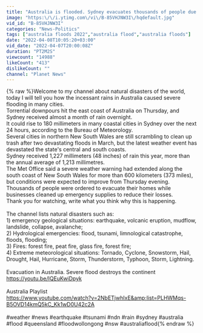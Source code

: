 ```yaml
---
title: "Australia is flooded. Sydney evacuates thousands of people due to heavy rains"
image: "https:\/\/i.ytimg.com\/vi\/B-85VHJNW3I\/hqdefault.jpg"
vid_id: "B-85VHJNW3I"
categories: "News-Politics"
tags: ["australia floods 2022","australia flood","australia floods"]
date: "2022-04-08T10:05:20+03:00"
vid_date: "2022-04-07T20:00:08Z"
duration: "PT2M2S"
viewcount: "14988"
likeCount: "413"
dislikeCount: ""
channel: "Planet News"
---
```

{% raw %}Welcome to my channel about natural disasters of the world, today I will tell you how the incessant rains in Australia caused severe flooding in many cities.<br />Torrential downpours hit the east coast of Australia on Thursday, and Sydney received almost a month of rain overnight.<br />It could rise to 180 millimeters in many coastal cities in Sydney over the next 24 hours, according to the Bureau of Meteorology.<br />Several cities in northern New South Wales are still scrambling to clean up trash after two devastating floods in March, but the latest weather event has devastated the state's central and south coasts.<br />Sydney received 1,227 millimeters (48 inches) of rain this year, more than the annual average of 1,213 millimetres.<br />The Met Office said a severe weather warning had extended along the south coast of New South Wales for more than 600 kilometers (373 miles), but conditions were expected to improve from Thursday evening.<br />Thousands of people were ordered to evacuate their homes while businesses cleaned up emergency supplies to reduce their losses.<br />Thank you for watching, write what you think why this is happening.<br /><br />The channel lists natural disasters such as:<br />1) emergency geological situations: earthquake, volcanic eruption, mudflow, landslide, collapse, avalanche;<br />2) Hydrological emergencies: flood, tsunami, limnological catastrophe, floods, flooding;<br />3) Fires: forest fire, peat fire, glass fire, forest fire;<br />4) Extreme meteorological situations: Tornado, Cyclone, Snowstorm, Hail, Drought, Hail, Hurricane, Storm, Thunderstorm, Typhoon, Storm, Lightning.<br /><br />Evacuation in Australia. Severe flood destroys the continent<br /><a rel="nofollow" target="blank" href="https://youtu.be/IQEuKwiDpyk">https://youtu.be/IQEuKwiDpyk</a><br /><br />Australia Playlist<br /><a rel="nofollow" target="blank" href="https://www.youtube.com/watch?v=2NbETjwhIxE&amp;list=PLHWMqs-B5OVD14kmQ5kC_Kk1wD0U42c2A">https://www.youtube.com/watch?v=2NbETjwhIxE&amp;list=PLHWMqs-B5OVD14kmQ5kC_Kk1wD0U42c2A</a><br /><br />#weather #news #earthquake #tsunami #ndn #rain #sydney #australia #flood #queensland #floodwollongong #nsw #australiaflood{% endraw %}
